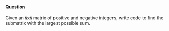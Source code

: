 #### Question

Given an `NxN` matrix of positive and negative integers, write code to find the submatrix with the largest possible sum.
